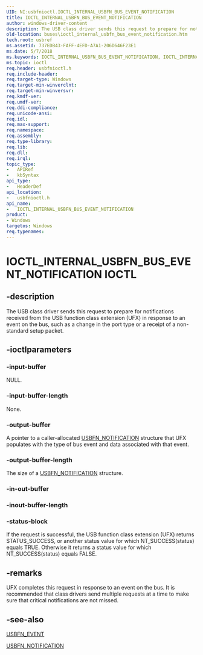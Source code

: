```yaml
---
UID: NI:usbfnioctl.IOCTL_INTERNAL_USBFN_BUS_EVENT_NOTIFICATION
title: IOCTL_INTERNAL_USBFN_BUS_EVENT_NOTIFICATION
author: windows-driver-content
description: The USB class driver sends this request to prepare for notifications received from the USB function class extension (UFX) in response to an event on the bus, such as a change in the port type or a receipt of a non-standard setup packet.
old-location: buses\ioctl_internal_usbfn_bus_event_notification.htm
tech.root: usbref
ms.assetid: 737EDB43-FAFF-4EFD-A7A1-206D646F23E1
ms.date: 5/7/2018
ms.keywords: IOCTL_INTERNAL_USBFN_BUS_EVENT_NOTIFICATION, IOCTL_INTERNAL_USBFN_BUS_EVENT_NOTIFICATION control, IOCTL_INTERNAL_USBFN_BUS_EVENT_NOTIFICATION control code [Buses], buses.ioctl_internal_usbfn_bus_event_notification, usbfnioctl/IOCTL_INTERNAL_USBFN_BUS_EVENT_NOTIFICATION
ms.topic: ioctl
req.header: usbfnioctl.h
req.include-header: 
req.target-type: Windows
req.target-min-winverclnt: 
req.target-min-winversvr: 
req.kmdf-ver: 
req.umdf-ver: 
req.ddi-compliance: 
req.unicode-ansi: 
req.idl: 
req.max-support: 
req.namespace: 
req.assembly: 
req.type-library: 
req.lib: 
req.dll: 
req.irql: 
topic_type:
-	APIRef
-	kbSyntax
api_type:
-	HeaderDef
api_location:
-	usbfnioctl.h
api_name:
-	IOCTL_INTERNAL_USBFN_BUS_EVENT_NOTIFICATION
product:
- Windows
targetos: Windows
req.typenames: 
---
```


# IOCTL_INTERNAL_USBFN_BUS_EVENT_NOTIFICATION IOCTL


## -description


The USB class driver sends this request to prepare for notifications received from the USB function class extension (UFX) in response to an event on the bus, such as a change in the port type 
		or a receipt of a non-standard setup packet. 


## -ioctlparameters




### -input-buffer

NULL.


### -input-buffer-length

None.


### -output-buffer

A pointer to a caller-allocated <a href="https://msdn.microsoft.com/library/windows/hardware/mt188001">USBFN_NOTIFICATION</a> 
			structure that UFX populates with the type of bus event and data associated with that event. 


### -output-buffer-length

The size of a <a href="https://msdn.microsoft.com/library/windows/hardware/mt188001">USBFN_NOTIFICATION</a> 
			structure.


### -in-out-buffer








### -inout-buffer-length








### -status-block

If the request is successful, the USB function class extension (UFX) returns STATUS_SUCCESS, or another status value for which NT_SUCCESS(status) equals TRUE. Otherwise it returns a status value for which NT_SUCCESS(status) equals FALSE. 


## -remarks



UFX completes this request in response to an event on the bus. It is recommended that class drivers send multiple requests at a time to make sure that critical notifications are not missed. 




## -see-also




<a href="https://msdn.microsoft.com/library/windows/hardware/mt187994">USBFN_EVENT</a>



<a href="https://msdn.microsoft.com/library/windows/hardware/mt188001">USBFN_NOTIFICATION</a>
 

 

